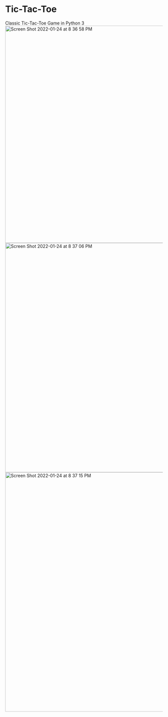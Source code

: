 # Tic-Tac-Toe


Classic Tic-Tac-Toe Game in Python 3
<img width="695" alt="Screen Shot 2022-01-24 at 8 36 58 PM" src="https://user-images.githubusercontent.com/91064646/150894644-960541e0-6da9-4931-a734-6a9b011f832c.png">
<img width="734" alt="Screen Shot 2022-01-24 at 8 37 06 PM" src="https://user-images.githubusercontent.com/91064646/150894651-fee56856-b79a-4bba-bbcb-18e3b7f7088d.png">
<img width="766" alt="Screen Shot 2022-01-24 at 8 37 15 PM" src="https://user-images.githubusercontent.com/91064646/150894658-b9f6ab07-3969-4cbc-a152-baad0549cbda.png">
